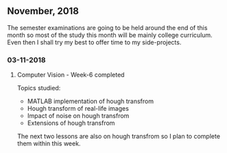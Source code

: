 ## November, 2018

The semester examinations are going to be held around the end of this month so most of the study this month will be mainly college curriculum. Even then I shall try my best to offer time to my side-projects.

### 03-11-2018

1. Computer Vision - Week-6 completed

    Topics studied:  

    * MATLAB implementation of hough transfrom
    * Hough transform of real-life images
    * Impact of noise on hough transfrom
    * Extensions of hough transfrom

    The next two lessons are also on hough transfrom so I plan to complete them within this week.